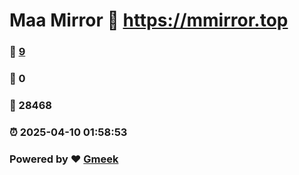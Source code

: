 # Maa Mirror :link: https://mmirror.top 
### :page_facing_up: [9](https://mmirror.top/tag.html) 
### :speech_balloon: 0 
### :hibiscus: 28468 
### :alarm_clock: 2025-04-10 01:58:53 
### Powered by :heart: [Gmeek](https://github.com/Meekdai/Gmeek)
